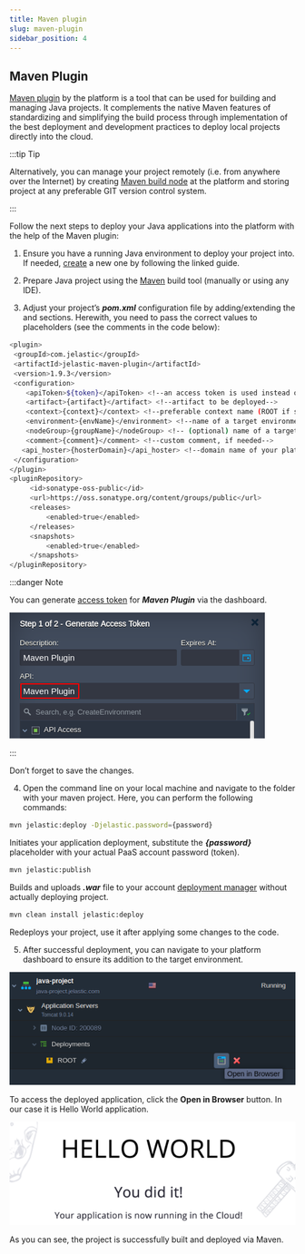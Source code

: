 ```yaml
---
title: Maven plugin
slug: maven-plugin
sidebar_position: 4
---
```


## Maven Plugin

[Maven plugin](https://github.com/jelastic/jelastic-maven-plugin) by the platform is a tool that can be used for building and managing Java projects. It complements the native Maven features of standardizing and simplifying the build process through implementation of the best deployment and development practices to deploy local projects directly into the cloud.

:::tip Tip

Alternatively, you can manage your project remotely (i.e. from anywhere over the Internet) by creating [Maven build node](/docs/java/build-node/java-vcs-deployment-with-maven) at the platform and storing project at any preferable GIT version control system.

:::

Follow the next steps to deploy your Java applications into the platform with the help of the Maven plugin:

1. Ensure you have a running Java environment to deploy your project into. If needed, [create](/docs/environment-management/setting-up-environment) a new one by following the linked guide.

2. Prepare Java project using the [Maven](https://maven.apache.org/download.cgi) build tool (manually or using any IDE).

3. Adjust your project’s **_pom.xml_** configuration file by adding/extending the and sections. Herewith, you need to pass the correct values to placeholders (see the comments in the code below):

```bash
<plugin>
 <groupId>com.jelastic</groupId>
 <artifactId>jelastic-maven-plugin</artifactId>
 <version>1.9.3</version>
 <configuration>
    <apiToken>${token}</apiToken> <!--an access token is used instead of a login/password, see note below-->
    <artifact>{artifact}</artifact> <!--artifact to be deployed-->
    <context>{context}</context> <!--preferable context name (ROOT if skipped)-->
    <environment>{envName}</environment> <!--name of a target environment-->
    <nodeGroup>{groupName}</nodeGroup> <!-- (optional) name of a target layer (node group) within the environment, e.g. cp,bl,cp2 -->
    <comment>{comment}</comment> <!--custom comment, if needed-->
   <api_hoster>{hosterDomain}</api_hoster> <!--domain name of your platform-->
 </configuration>
</plugin>
<pluginRepository>
     <id>sonatype-oss-public</id>
     <url>https://oss.sonatype.org/content/groups/public</url>
     <releases>
         <enabled>true</enabled>
     </releases>
     <snapshots>
         <enabled>true</enabled>
     </snapshots>
</pluginRepository>
```

:::danger Note

You can generate [access token](/docs/account-and-pricing/personal-access-tokens) for **_Maven Plugin_** via the dashboard.

<div style={{
    display:'flex',
    justifyContent: 'center',
    margin: '0 0 1rem 0'
}}>

![Locale Dropdown](./img/MavenPlugin/01-maven-plugin-access-token.png)

</div>

:::

Don’t forget to save the changes.

4. Open the command line on your local machine and navigate to the folder with your maven project. Here, you can perform the following commands:

```bash
mvn jelastic:deploy -Djelastic.password={password}
```

Initiates your application deployment, substitute the **_{password}_** placeholder with your actual PaaS account password (token).

```bash
mvn jelastic:publish
```

Builds and uploads **_.war_** file to your account [deployment manager](/docs/deployment/deployment-manager) without actually deploying project.

```bash
mvn clean install jelastic:deploy
```

Redeploys your project, use it after applying some changes to the code.

5. After successful deployment, you can navigate to your platform dashboard to ensure its addition to the target environment.

<div style={{
    display:'flex',
    justifyContent: 'center',
    margin: '0 0 1rem 0'
}}>

![Locale Dropdown](./img/MavenPlugin/02-java-project-deployed-with-maven.png)

</div>

To access the deployed application, click the **Open in Browser** button. In our case it is Hello World application.

<div style={{
    display:'flex',
    justifyContent: 'center',
    margin: '0 0 1rem 0'
}}>

![Locale Dropdown](./img/MavenPlugin/03-project-open-in-browser.png)

</div>

As you can see, the project is successfully built and deployed via Maven.
